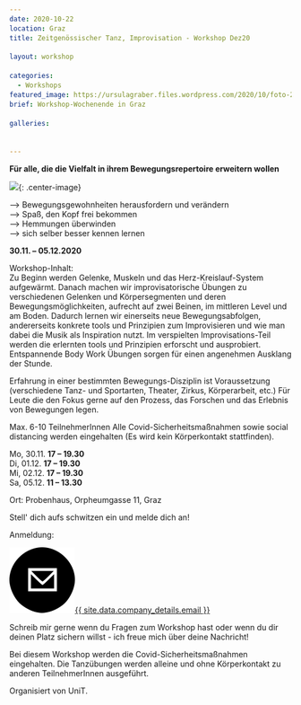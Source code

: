 ```yaml
---
date: 2020-10-22
location: Graz
title: Zeitgenössischer Tanz, Improvisation - Workshop Dez20

layout: workshop

categories:
  - Workshops
featured_image: https://ursulagraber.files.wordpress.com/2020/10/foto-20.jpg
brief: Workshop-Wochenende in Graz

galleries:


---
```

**Für alle, die die Vielfalt in ihrem Bewegungsrepertoire erweitern wollen**


![](https://ursulagraber.files.wordpress.com/2020/10/foto-96.jpg?w=300&fit=crop){: .center-image}  


--> Bewegungsgewohnheiten herausfordern und verändern   
--> Spaß, den Kopf frei bekommen   
--> Hemmungen überwinden   
--> sich selber besser kennen lernen   

**30.11. – 05.12.2020**

Workshop-Inhalt:   
Zu Beginn werden Gelenke, Muskeln und das Herz-Kreislauf-System aufgewärmt.
Danach machen wir improvisatorische Übungen zu verschiedenen Gelenken und Körpersegmenten und deren Bewegungsmöglichkeiten, aufrecht auf zwei Beinen, im mittleren Level und am Boden. Dadurch lernen wir einerseits neue Bewegungsabfolgen, andererseits konkrete tools und Prinzipien zum Improvisieren und wie man dabei die Musik als Inspiration nutzt.
Im verspielten Improvisations-Teil werden die erlernten tools und Prinzipien erforscht und ausprobiert.
Entspannende Body Work Übungen sorgen für einen angenehmen Ausklang der Stunde.

Erfahrung in einer bestimmten Bewegungs-Disziplin ist Voraussetzung (verschiedene Tanz- und Sportarten, Theater, Zirkus, Körperarbeit, etc.)
Für Leute die den Fokus gerne auf den Prozess, das Forschen und das Erlebnis von Bewegungen legen.

Max. 6-10 TeilnehmerInnen
Alle Covid-Sicherheitsmaßnahmen sowie social distancing werden eingehalten (Es wird kein Körperkontakt stattfinden).

Mo, 30.11. **17 – 19.30**   
Di, 01.12. **17 – 19.30**   
Mi, 02.12. **17 – 19.30**   
Sa, 05.12. **11 – 13.30**   

Ort: Probenhaus, Orpheumgasse 11, Graz   

Stell' dich aufs schwitzen ein und melde dich an!     

Anmeldung:

<a class="pairs" href="mailto:{{ site.data.company_details.email }}"><img class="paired-icon" src="/images/mail.png" />{{ site.data.company_details.email }}</a>

Schreib mir gerne wenn du Fragen zum Workshop hast oder wenn du dir deinen Platz sichern willst - ich freue mich über deine Nachricht!  


Bei diesem Workshop werden die Covid-Sicherheitsmaßnahmen eingehalten. Die Tanzübungen werden alleine und ohne Körperkontakt zu anderen TeilnehmerInnen ausgeführt.   


Organisiert von UniT.
